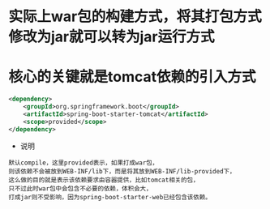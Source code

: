 # 实际上war包的构建方式，将其打包方式修改为jar就可以转为jar运行方式

# 核心的关键就是tomcat依赖的引入方式
```xml
<dependency>
    <groupId>org.springframework.boot</groupId>
    <artifactId>spring-boot-starter-tomcat</artifactId>
    <scope>provided</scope>
</dependency>
```

* 说明
```
默认compile，这里provided表示，如果打成war包，
则该依赖不会被放到WEB-INF/lib下，而是将其放到WEB-INF/lib-provided下，
这么做的目的就是表示该依赖要求由容器提供，比如tomcat相关的包，
只不过此时war包中会包含不必要的依赖，体积会大，
打成jar则不受影响，因为spring-boot-starter-web已经包含该依赖。
```
